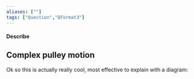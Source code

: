 ```yaml
---
aliases: [""]
tags: ["Question","QFormat3"]
---
```


#### Describe
## Complex pulley motion
Ok so this is actually really cool, most effective to explain with a diagram:
